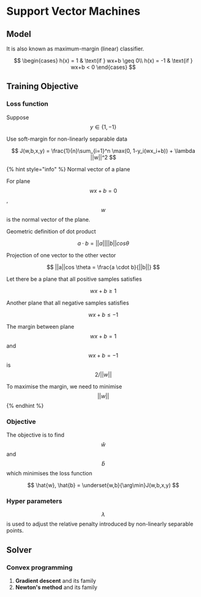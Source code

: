 # Support Vector Machines

## Model

It is also known as maximum-margin \(linear\) classifier.

$$
\begin{cases}
  h(x) = 1 & \text{if } wx+b \geq 0\\
  h(x) = -1 & \text{if } wx+b < 0
\end{cases}
$$

## Training Objective

### Loss function

Suppose $$y \in \{1, -1\}$$

Use soft-margin for non-linearly separable data

$$
J(w,b,x,y) = \frac{1}{n}\sum_{i=1}^n \max(0, 1-y_i(wx_i+b)) + \lambda ||w||^2
$$

{% hint style="info" %}
Normal vector of a plane

For plane $$wx+b=0$$ , $$w$$ is the normal vector of the plane.

Geometric definition of dot product

$$
a \cdot b = ||a||||b||cos \theta
$$

Projection of one vector to the other vector

$$
||a||cos \theta = \frac{a \cdot b}{||b||}
$$

Let there be a plane that all positive samples satisfies

$$
wx+b \geq 1
$$

Another plane that all negative samples satisfies

$$
wx+b \leq -1
$$

The margin between plane $$wx+b=1$$ and $$wx+b=-1$$ is $$2/||w||$$ 

To maximise the margin, we need to minimise$$||w||$$ 
{% endhint %}

### Objective

The objective is to find $$\hat{w}$$ and $$\hat{b}$$ which minimises the loss function

$$
\hat{w}, \hat{b} = \underset{w,b}{\arg\min}J(w,b,x,y)
$$

### Hyper parameters

$$\lambda$$ is used to adjust the relative penalty introduced by non-linearly separable points.

## Solver

### Convex programming

1. **Gradient descent** and its family
2. **Newton's method** and its family



